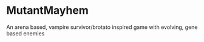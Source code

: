 # MutantMayhem
An arena based, vampire survivor/brotato inspired game with evolving, gene based enemies
